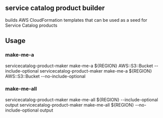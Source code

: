 ## service catalog product builder

builds AWS CloudFormation templates that can be used as a seed for Service Catalog products


## Usage

### make-me-a

servicecatalog-product-maker make-me-a ${REGION} AWS::S3::Bucket --include-optional
servicecatalog-product-maker make-me-a ${REGION} AWS::S3::Bucket --no-include-optional

### make-me-all

servicecatalog-product-maker make-me-all ${REGION} --include-optional output
servicecatalog-product-maker make-me-all ${REGION} --no-include-optional output